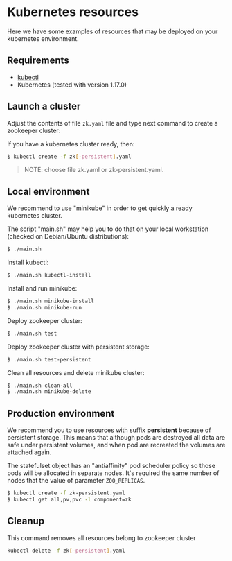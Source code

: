 # Kubernetes resources

Here we have some examples of resources that may be deployed on your kubernetes environment.

## Requirements

- [kubectl](https://kubernetes.io/docs/tasks/tools/install-kubectl/)
- Kubernetes (tested with version 1.17.0)

## Launch a cluster

Adjust the contents of file `zk.yaml` file and type next command to create a zookeeper cluster:

If you have a kubernetes cluster ready, then:

```bash
$ kubectl create -f zk[-persistent].yaml
```
>NOTE: choose file zk.yaml or zk-persistent.yaml.

## Local environment

We recommend to use "minikube" in order to get quickly a ready kubernetes cluster.

The script "main.sh" may help you to do that on your local workstation (checked on Debian/Ubuntu distributions):

```bash
$ ./main.sh 
```

Install kubectl:
```bash
$ ./main.sh kubectl-install
```

Install and run minikube:
```bash
$ ./main.sh minikube-install
$ ./main.sh minikube-run
```

Deploy zookeeper cluster:
```bash
$ ./main.sh test
```

Deploy zookeeper cluster with persistent storage:
```bash
$ ./main.sh test-persistent
```

Clean all resources and delete minikube cluster:
```bash
$ ./main.sh clean-all
$ ./main.sh minikube-delete
```

## Production environment

We recommend you to use resources with suffix **persistent** because of persistent storage.
This means that although pods are destroyed all data are safe under persistent volumes, and when pod are recreated the volumes are attached again.

The statefulset object has an "antiaffinity" pod scheduler policy so those pods will be allocated in separate nodes.
It's required the same number of nodes that the value of parameter `ZOO_REPLICAS`.

```bash
$ kubectl create -f zk-persistent.yaml
$ kubectl get all,pv,pvc -l component=zk
```

## Cleanup

This command removes all resources belong to zookeeper cluster

```bash
kubectl delete -f zk[-persistent].yaml
```

